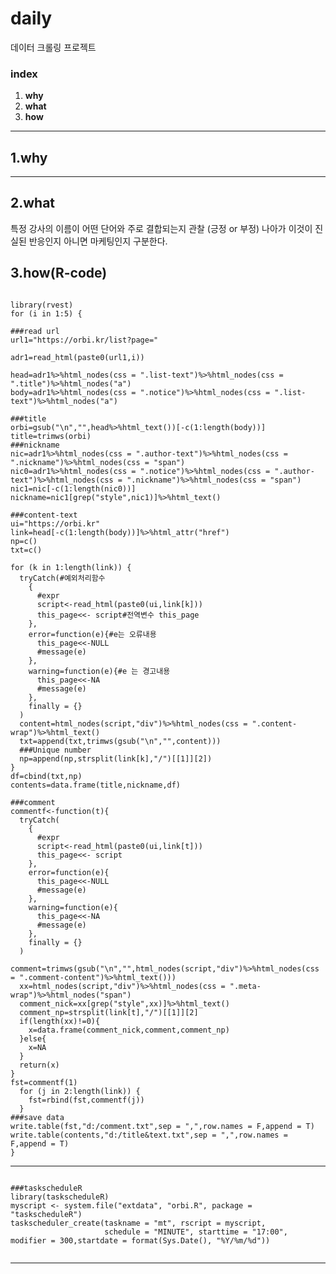 # daily
데이터 크롤링 프로젝트

### index

1. **why**
2. **what**
3. **how**

------------------

## 1.why


---------------------

## 2.what

<p>특정 강사의 이름이 어떤 단어와 주로 결합되는지 관찰 (긍정 or 부정) 
나아가 이것이 진실된 반응인지 아니면 마케팅인지 구분한다.</p>

## 3.how(R-code)

<pre><code>
library(rvest)
for (i in 1:5) {

###read url
url1="https://orbi.kr/list?page="

adr1=read_html(paste0(url1,i))

head=adr1%>%html_nodes(css = ".list-text")%>%html_nodes(css = ".title")%>%html_nodes("a")
body=adr1%>%html_nodes(css = ".notice")%>%html_nodes(css = ".list-text")%>%html_nodes("a")

###title
orbi=gsub("\n","",head%>%html_text())[-c(1:length(body))]
title=trimws(orbi)
###nickname
nic=adr1%>%html_nodes(css = ".author-text")%>%html_nodes(css = ".nickname")%>%html_nodes(css = "span")
nic0=adr1%>%html_nodes(css = ".notice")%>%html_nodes(css = ".author-text")%>%html_nodes(css = ".nickname")%>%html_nodes(css = "span")
nic1=nic[-c(1:length(nic0))]
nickname=nic1[grep("style",nic1)]%>%html_text()

###content-text
ui="https://orbi.kr"
link=head[-c(1:length(body))]%>%html_attr("href")
np=c()
txt=c()

for (k in 1:length(link)) {
  tryCatch(#예외처리함수
    {
      #expr
      script<-read_html(paste0(ui,link[k]))
      this_page<<- script#전역변수 this_page
    },
    error=function(e){#e는 오류내용
      this_page<<-NULL
      #message(e)
    },
    warning=function(e){#e 는 경고내용
      this_page<<-NA
      #message(e)
    },
    finally = {}
  )
  content=html_nodes(script,"div")%>%html_nodes(css = ".content-wrap")%>%html_text()
  txt=append(txt,trimws(gsub("\n","",content)))
  ###Unique number
  np=append(np,strsplit(link[k],"/")[[1]][2])
}
df=cbind(txt,np)
contents=data.frame(title,nickname,df)

###comment
commentf<-function(t){
  tryCatch(
    {
      #expr
      script<-read_html(paste0(ui,link[t]))
      this_page<<- script
    },
    error=function(e){
      this_page<<-NULL
      #message(e)
    },
    warning=function(e){
      this_page<<-NA
      #message(e)
    },
    finally = {}
  )
  comment=trimws(gsub("\n","",html_nodes(script,"div")%>%html_nodes(css = ".comment-content")%>%html_text()))
  xx=html_nodes(script,"div")%>%html_nodes(css = ".meta-wrap")%>%html_nodes("span")
  comment_nick=xx[grep("style",xx)]%>%html_text()
  comment_np=strsplit(link[t],"/")[[1]][2]
  if(length(xx)!=0){
    x=data.frame(comment_nick,comment,comment_np)
  }else{
    x=NA
  }
  return(x)
}
fst=commentf(1)
  for (j in 2:length(link)) {
    fst=rbind(fst,commentf(j))
  }
###save data
write.table(fst,"d:/comment.txt",sep = ",",row.names = F,append = T)
write.table(contents,"d:/title&text.txt",sep = ",",row.names = F,append = T)
}
</code></pre>
-------------------------
<pre><code>
###taskscheduleR
library(taskscheduleR)
myscript <- system.file("extdata", "orbi.R", package = "taskscheduleR")
taskscheduler_create(taskname = "mt", rscript = myscript,
                     schedule = "MINUTE", starttime = "17:00", modifier = 300,startdate = format(Sys.Date(), "%Y/%m/%d"))

</code></pre>

-----------------------------
